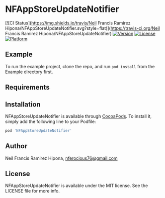 # NFAppStoreUpdateNotifier

[![CI Status](https://img.shields.io/travis/Neil Francis Ramirez Hipona/NFAppStoreUpdateNotifier.svg?style=flat)](https://travis-ci.org/Neil Francis Ramirez Hipona/NFAppStoreUpdateNotifier)
[![Version](https://img.shields.io/cocoapods/v/NFAppStoreUpdateNotifier.svg?style=flat)](https://cocoapods.org/pods/NFAppStoreUpdateNotifier)
[![License](https://img.shields.io/cocoapods/l/NFAppStoreUpdateNotifier.svg?style=flat)](https://cocoapods.org/pods/NFAppStoreUpdateNotifier)
[![Platform](https://img.shields.io/cocoapods/p/NFAppStoreUpdateNotifier.svg?style=flat)](https://cocoapods.org/pods/NFAppStoreUpdateNotifier)

## Example

To run the example project, clone the repo, and run `pod install` from the Example directory first.

## Requirements

## Installation

NFAppStoreUpdateNotifier is available through [CocoaPods](https://cocoapods.org). To install
it, simply add the following line to your Podfile:

```ruby
pod 'NFAppStoreUpdateNotifier'
```

## Author

Neil Francis Ramirez Hipona, nferocious76@gmail.com

## License

NFAppStoreUpdateNotifier is available under the MIT license. See the LICENSE file for more info.
